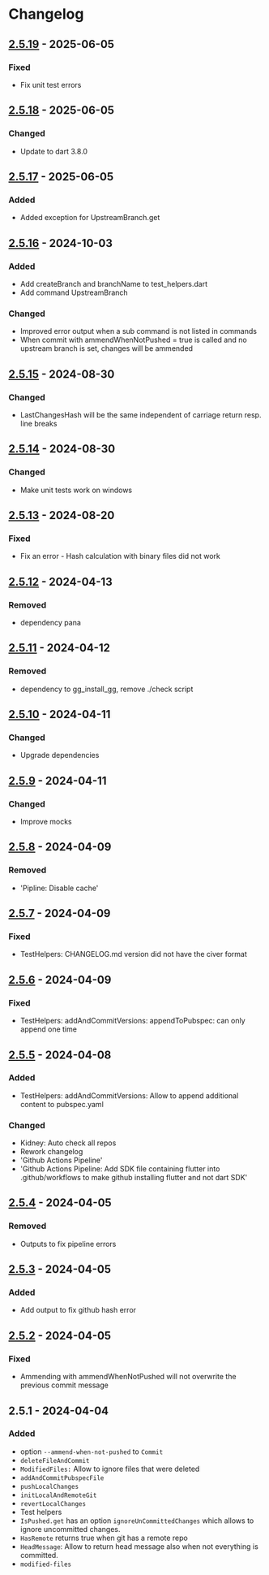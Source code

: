 # Changelog

## [2.5.19] - 2025-06-05

### Fixed

- Fix unit test errors

## [2.5.18] - 2025-06-05

### Changed

- Update to dart 3.8.0

## [2.5.17] - 2025-06-05

### Added

- Added exception for UpstreamBranch.get

## [2.5.16] - 2024-10-03

### Added

- Add createBranch and branchName to test\_helpers.dart
- Add command UpstreamBranch

### Changed

- Improved error output when a sub command is not listed in commands
- When commit with ammendWhenNotPushed = true is called and no upstream branch is set, changes will be ammended

## [2.5.15] - 2024-08-30

### Changed

- LastChangesHash will be the same independent of carriage return resp. line breaks

## [2.5.14] - 2024-08-30

### Changed

- Make unit tests work on windows

## [2.5.13] - 2024-08-20

### Fixed

- Fix an error - Hash calculation with binary files did not work

## [2.5.12] - 2024-04-13

### Removed

- dependency pana

## [2.5.11] - 2024-04-12

### Removed

- dependency to gg\_install\_gg, remove ./check script

## [2.5.10] - 2024-04-11

### Changed

- Upgrade dependencies

## [2.5.9] - 2024-04-11

### Changed

- Improve mocks

## [2.5.8] - 2024-04-09

### Removed

- 'Pipline: Disable cache'

## [2.5.7] - 2024-04-09

### Fixed

- TestHelpers: CHANGELOG.md version did not have the civer format

## [2.5.6] - 2024-04-09

### Fixed

- TestHelpers: addAndCommitVersions: appendToPubspec: can only append one time

## [2.5.5] - 2024-04-08

### Added

- TestHelpers: addAndCommitVersions: Allow to append additional content to pubspec.yaml

### Changed

- Kidney: Auto check all repos
- Rework changelog
- 'Github Actions Pipeline'
- 'Github Actions Pipeline: Add SDK file containing flutter into .github/workflows to make github installing flutter and not dart SDK'

## [2.5.4] - 2024-04-05

### Removed

- Outputs to fix pipeline errors

## [2.5.3] - 2024-04-05

### Added

- Add output to fix github hash error

## [2.5.2] - 2024-04-05

### Fixed

- Ammending with ammendWhenNotPushed will not overwrite the previous commit message

## 2.5.1 - 2024-04-04

### Added

- option `--ammend-when-not-pushed` to `Commit`
- `deleteFileAndCommit`
- `ModifiedFiles:` Allow to ignore files that were deleted
- `addAndCommitPubspecFile`
- `pushLocalChanges`
- `initLocalAndRemoteGit`
- `revertLocalChanges`
- Test helpers
- `IsPushed.get` has an option `ignoreUnCommittedChanges` which allows to ignore uncommitted changes.
- `HasRemote` returns true when git has a remote repo
- `HeadMessage`: Allow to return head message also when not everything is committed.
- `modified-files`

[2.5.19]: https://github.com/inlavigo/gg_git/compare/2.5.18...2.5.19
[2.5.18]: https://github.com/inlavigo/gg_git/compare/2.5.17...2.5.18
[2.5.17]: https://github.com/inlavigo/gg_git/compare/2.5.16...2.5.17
[2.5.16]: https://github.com/inlavigo/gg_git/compare/2.5.15...2.5.16
[2.5.15]: https://github.com/inlavigo/gg_git/compare/2.5.14...2.5.15
[2.5.14]: https://github.com/inlavigo/gg_git/compare/2.5.13...2.5.14
[2.5.13]: https://github.com/inlavigo/gg_git/compare/2.5.12...2.5.13
[2.5.12]: https://github.com/inlavigo/gg_git/compare/2.5.11...2.5.12
[2.5.11]: https://github.com/inlavigo/gg_git/compare/2.5.10...2.5.11
[2.5.10]: https://github.com/inlavigo/gg_git/compare/2.5.9...2.5.10
[2.5.9]: https://github.com/inlavigo/gg_git/compare/2.5.8...2.5.9
[2.5.8]: https://github.com/inlavigo/gg_git/compare/2.5.7...2.5.8
[2.5.7]: https://github.com/inlavigo/gg_git/compare/2.5.6...2.5.7
[2.5.6]: https://github.com/inlavigo/gg_git/compare/2.5.5...2.5.6
[2.5.5]: https://github.com/inlavigo/gg_git/compare/2.5.4...2.5.5
[2.5.4]: https://github.com/inlavigo/gg_git/compare/2.5.3...2.5.4
[2.5.3]: https://github.com/inlavigo/gg_git/compare/2.5.2...2.5.3
[2.5.2]: https://github.com/inlavigo/gg_git/compare/2.5.1...2.5.2
